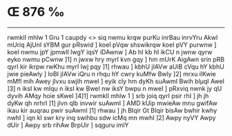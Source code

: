 # Œ 876 ‰
---
rwmklI mhlw 1 Gru 1 caupdy
<> siq nwmu krqw purKu inrBau inrvYru
Akwl mUriq AjUnI sYBM gur pRswid ]
koeI pVqw shswikrqw koeI pVY purwnw ] koeI nwmu jpY jpmwlI lwgY iqsY
iDAwnw ] Ab hI kb hI ikCU n jwnw qyrw eyko nwmu pCwnw ]1] n jwxw
hry myrI kvn gqy ] hm mUrK AigAwn srin pRB qyrI kir ikrpw rwKhu
myrI lwj pqy ]1] rhwau ] kbhU jIAVw aUiB cVqu hY kbhU jwie pieAwly
] loBI jIAVw iQru n rhqu hY cwry kuMfw Bwly ]2] mrxu ilKwie mMfl mih
Awey jIvxu swjih mweI ] eyik cly hm dyKh suAwmI Bwih blµqI AweI
]3] n iksI kw mIqu n iksI kw BweI nw iksY bwpu n mweI ] pRxviq
nwnk jy qU dyvih AMqy hoie sKweI ]4]1] rwmklI mhlw 1 ] srb joiq
qyrI psir rhI ] jh jh dyKw qh nrhrI ]1] jIvn qlb invwir suAwmI
] AMD kUip mwieAw mnu gwifAw ikau kir auqrau pwir suAwmI ]1] rhwau
] jh BIqir Gt BIqir bisAw bwhir kwhy nwhI ] iqn kI swr kry inq
swihbu sdw icMq mn mwhI ]2] Awpy nyVY Awpy dUir ] Awpy srb rihAw
BrpUir ] sqguru imlY
####
